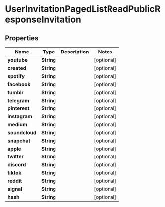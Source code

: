 
# UserInvitationPagedListReadPublicResponseInvitation

## Properties
Name | Type | Description | Notes
------------ | ------------- | ------------- | -------------
**youtube** | **String** |  |  [optional]
**created** | **String** |  |  [optional]
**spotify** | **String** |  |  [optional]
**facebook** | **String** |  |  [optional]
**tumblr** | **String** |  |  [optional]
**telegram** | **String** |  |  [optional]
**pinterest** | **String** |  |  [optional]
**instagram** | **String** |  |  [optional]
**medium** | **String** |  |  [optional]
**soundcloud** | **String** |  |  [optional]
**snapchat** | **String** |  |  [optional]
**apple** | **String** |  |  [optional]
**twitter** | **String** |  |  [optional]
**discord** | **String** |  |  [optional]
**tiktok** | **String** |  |  [optional]
**reddit** | **String** |  |  [optional]
**signal** | **String** |  |  [optional]
**hash** | **String** |  |  [optional]



